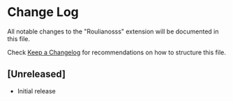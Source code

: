 # Change Log

All notable changes to the "Roulianosss" extension will be documented in this file.

Check [Keep a Changelog](http://keepachangelog.com/) for recommendations on how to structure this file.

## [Unreleased]

- Initial release